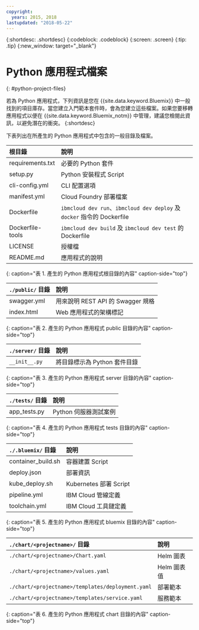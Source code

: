 ```yaml
---
copyright:
  years: 2015, 2018
lastupdated: "2018-05-22"
---
```


{:shortdesc: .shortdesc}
{:codeblock: .codeblock}
{:screen: .screen}
{:tip: .tip}
{:new_window: target="_blank"}

# Python 應用程式檔案
{: #python-project-files}

若為 Python 應用程式，下列資訊是您在 {{site.data.keyword.Bluemix}} 中一般找到的項目庫存。當您建立入門範本套件時，會為您建立這些檔案。如果您要移轉應用程式以便在 {{site.data.keyword.Bluemix_notm}} 中管理，建議您檢閱此資訊，以避免潛在的衝突。
{:shortdesc}

下表列出在所產生的 Python 應用程式中包含的一般目錄及檔案。

|根目錄|說明|
|:------------------------------------------------|:------------------------------------------|
| requirements.txt |必要的 Python 套件|
| setup.py |Python 安裝程式 Script|
| cli-config.yml |CLI 配置選項|
| manifest.yml |Cloud Foundry 部署檔案|
| Dockerfile |`ibmcloud dev run`、`ibmcloud dev deploy` 及 `docker` 指令的 Dockerfile|
| Dockerfile-tools |`ibmcloud dev build` 及 `ibmcloud dev test` 的 Dockerfile|
| LICENSE |授權檔|
| README.md |應用程式的說明|
{: caption="表 1. 產生的 Python 應用程式根目錄的內容" caption-side="top"}

| `./public/` 目錄|說明|
|:------------------------------------------------|:------------------------------------------|
| swagger.yml |用來說明 REST API 的 Swagger 規格|
| index.html |Web 應用程式的架構標記|
{: caption="表 2. 產生的 Python 應用程式 public 目錄的內容" caption-side="top"}

| `./server/` 目錄|說明|
|:------------------------------------------------|:------------------------------------------|
| `__init__.py` |將目錄標示為 Python 套件目錄|
{: caption="表 3. 產生的 Python 應用程式 server 目錄的內容" caption-side="top"}

| `./tests/` 目錄|說明|
|:------------------------------------------------|:------------------------------------------|
| app_tests.py |Python 伺服器測試案例|
{: caption="表 4. 產生的 Python 應用程式 tests 目錄的內容" caption-side="top"}

| `./.bluemix/` 目錄|說明|
|:------------------------------------------------|:------------------------------------------|
| container_build.sh |容器建置 Script|
| deploy.json |部署資訊|
| kube_deploy.sh | Kubernetes 部署 Script|
| pipeline.yml |IBM Cloud 管線定義|
| toolchain.yml |IBM Cloud 工具鏈定義|
{: caption="表 5. 產生的 Python 應用程式 bluemix 目錄的內容" caption-side="top"}

| `./chart/<projectname>/` 目錄|說明|
|:------------------------------------------------|:------------------------------------------|
| `./chart/<projectname>/Chart.yaml` |Helm 圖表|
| `./chart/<projectname>/values.yaml` |Helm 圖表值|
| `./chart/<projectname>/templates/deployment.yaml` |部署範本|
| `./chart/<projectname>/templates/service.yaml` |服務範本|
{: caption="表 6. 產生的 Python 應用程式 chart 目錄的內容" caption-side="top"}
